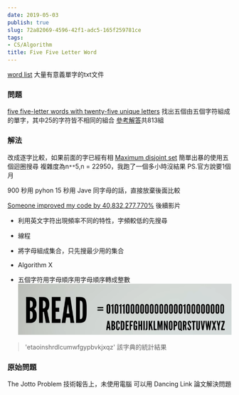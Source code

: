 ```yaml
---
date: 2019-05-03
publish: true
slug: 72a82069-4596-42f1-adc5-165f259781ce
tags:
- CS/Algorithm
title: Five Five Letter Word
---
```

[word list](https://github.com/dwyl/english-words)
大量有意義單字的txt文件

### 問題

[five five-letter words with twenty-five unique letters](https://www.youtube.com/watch?v=_-AfhLQfb6w)
找出五個由五個字符組成的單字，其中25的字符皆不相同的組合
[參考解答](https://github.com/phire/five_clique/blob/main/cliques.csv)共813組

### 解法

改成逐字比較，如果前面的字已經有相
[Maximum disjoint set](https://en.wikipedia.org/wiki/Maximum_disjoint_set)
簡單出暴的使用五個迴圈搜尋
複雜度為n`**`5,n = 22950，我跑了一個多小時沒結果
PS.官方說要1個月

900 秒用 pyhon
15 秒用 Jave
同字母的話，直接放棄後面比較

[Someone improved my code by 40,832,277,770%](https://www.youtube.com/watch?v=c33AZBnRHks)
後續影片

- 利用英文字符出現頻率不同的特性，字頻較低的先搜尋

- 線程
- 將字母組成集合，只先搜最少用的集合
- Algorithm X
- 五個字符用字母順序用字母順序轉成整數
  ![](../c8523e8a-0bba-45ad-b463-54cb1a912327.png)

> 'etaoinshrdlcumwfgypbvkjxqz' 該字典的統計結果



### 原始問題

The Jotto Problem 技術報告上，未使用電腦
可以用 Dancing Link 論文解決問題
